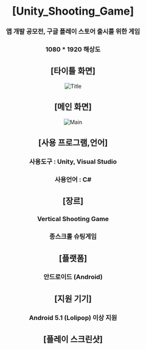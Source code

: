 <div align="center">

# [Unity_Shooting_Game]
### 앱 개발 공모전, 구글 플레이 스토어 출시를 위한 게임
### 1080 * 1920 해상도
  
## [타이틀 화면]
  ![Title](https://user-images.githubusercontent.com/82009667/168458107-683ed217-7f27-41e0-b787-def7d708f0a6.png)
  
## [메인 화면]
  ![Main](https://user-images.githubusercontent.com/82009667/168458110-30c8d257-0bb0-4899-abd1-59739a0b1def.png)
  
## [사용 프로그램,언어]
### 사용도구 : Unity, Visual Studio
### 사용언어 : C#

## [장르]
### Vertical Shooting Game
### 종스크롤 슈팅게임

## [플랫폼]
### 안드로이드 (Android)

## [지원 기기]
### Android 5.1 (Lolipop) 이상 지원

## [플레이 스크린샷]

</div>
